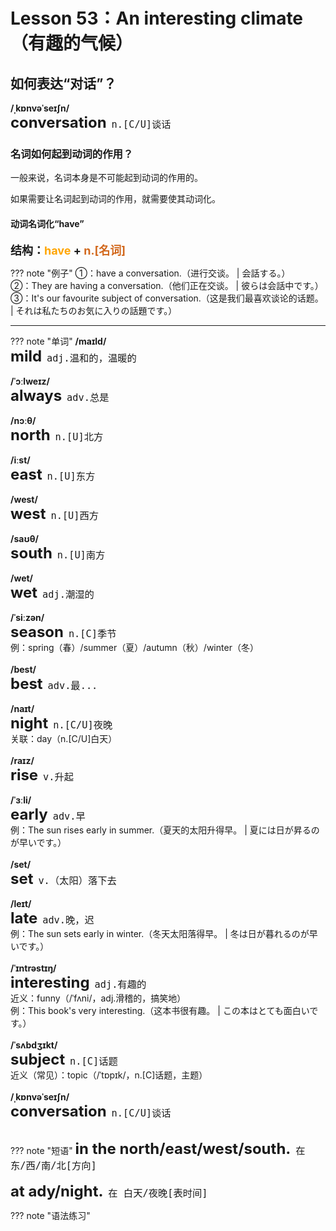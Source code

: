 # Lesson 53：An interesting climate（有趣的气候）


## 如何表达“对话”？

**/ˌkɒnvəˈseɪʃn/**<br>
<font size=5>**conversation**</font>&nbsp;&nbsp;<font size=4>`n.[C/U]谈话`</font><br>


### 名词如何起到动词的作用？

一般来说，名词本身是不可能起到动词的作用的。

如果需要让名词起到动词的作用，就需要使其动词化。

#### 动词名词化“have”
<font size=4>**结构：<font color=orange>have</font> + <font color=chocolate>n.[名词]</font>**</font>

??? note "例子"
    ①：have a conversation.（进行交谈。 | 会話する。）<br>
    ②：They are having a conversation.（他们正在交谈。 | 彼らは会話中です。）<br>
    ③：It's our favourite subject of conversation.（这是我们最喜欢谈论的话题。 | それは私たちのお気に入りの話題です。）<br>


---
??? note "单词"
    **/maɪld/**<br>
    <font size=5>**mild**</font>&nbsp;&nbsp;<font size=4>`adj.温和的，温暖的`</font><br>
    <br>
    **/ˈɔːlweɪz/**<br>
    <font size=5>**always**</font>&nbsp;&nbsp;<font size=4>`adv.总是`</font><br>
    <br>
    **/nɔːθ/**<br>
    <font size=5>**north**</font>&nbsp;&nbsp;<font size=4>`n.[U]北方`</font><br>
    <br>
    **/iːst/**<br>
    <font size=5>**east**</font>&nbsp;&nbsp;<font size=4>`n.[U]东方`</font><br>
    <br>
    **/west/**<br>
    <font size=5>**west**</font>&nbsp;&nbsp;<font size=4>`n.[U]西方`</font><br>
    <br>
    **/saʊθ/**<br>
    <font size=5>**south**</font>&nbsp;&nbsp;<font size=4>`n.[U]南方`</font><br>
    <br>
    **/wet/**<br>
    <font size=5>**wet**</font>&nbsp;&nbsp;<font size=4>`adj.潮湿的`</font><br>
    <br>
    **/ˈsiːzən/**<br>
    <font size=5>**season**</font>&nbsp;&nbsp;<font size=4>`n.[C]季节`</font><br>
    例：spring（春）/summer（夏）/autumn（秋）/winter（冬）<br>
    <br>
    **/best/**<br>
    <font size=5>**best**</font>&nbsp;&nbsp;<font size=4>`adv.最...`</font><br>
    <br>
    **/naɪt/**<br>
    <font size=5>**night**</font>&nbsp;&nbsp;<font size=4>`n.[C/U]夜晚`</font><br>
    关联：day（n.[C/U]白天）<br>
    <br>
    **/raɪz/**<br>
    <font size=5>**rise**</font>&nbsp;&nbsp;<font size=4>`v.升起`</font><br>
    <br>
    **/ˈɜːli/**<br>
    <font size=5>**early**</font>&nbsp;&nbsp;<font size=4>`adv.早`</font><br>
    例：The sun rises early in summer.（夏天的太阳升得早。 | 夏には日が昇るのが早いです。）<br>
    <br>
    **/set/**<br>
    <font size=5>**set**</font>&nbsp;&nbsp;<font size=4>`v.（太阳）落下去`</font><br>
    <br>
    **/leɪt/**<br>
    <font size=5>**late**</font>&nbsp;&nbsp;<font size=4>`adv.晚，迟`</font><br>
    例：The sun sets early in winter.（冬天太阳落得早。 | 冬は日が暮れるのが早いです。）<br>
    <br>
    **/ˈɪntrəstɪŋ/**<br>
    <font size=5>**interesting**</font>&nbsp;&nbsp;<font size=4>`adj.有趣的`</font><br>
    近义：funny（/ˈfʌni/，adj.滑稽的，搞笑地）<br>
    例：This book's very interesting.（这本书很有趣。 | この本はとても面白いです。）<br>
    <br>
    **/ˈsʌbdʒɪkt/**<br>
    <font size=5>**subject**</font>&nbsp;&nbsp;<font size=4>`n.[C]话题`</font><br>
    近义（常见）：topic（/ˈtɒpɪk/，n.[C]话题，主题）<br>
    <br>
    **/ˌkɒnvəˈseɪʃn/**<br>
    <font size=5>**conversation**</font>&nbsp;&nbsp;<font size=4>`n.[C/U]谈话`</font><br>
    <br>


??? note "短语"
    <font size=5>**in the north/east/west/south.**</font>&nbsp;&nbsp;<font size=4>`在 东/西/南/北[方向]`</font><br>
    <br>
    <font size=5>**at ady/night.**</font>&nbsp;&nbsp;<font size=4>`在 白天/夜晚[表时间]`</font><br>


??? note "语法练习"










